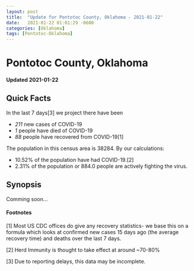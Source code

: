 ```yaml
---
layout: post
title:  "Update for Pontotoc County, Oklahoma - 2021-01-22"
date:   2021-01-22 01:01:29 -0600
categories: [Oklahoma]
tags: [Pontotoc-Oklahoma]
---
```


# Pontotoc County, Oklahoma
#### Updated 2021-01-22

## Quick Facts

In the last 7 days[3] we project there have been
- *211* new cases of COVID-19
- *1* people have died of COVID-19
- *88* people have recovered from COVID-19[1]

The population in this census area is 38284. By our calculations:
- 10.52% of the population have had COVID-19.[2]
- 2.31% of the population or 884.0 people are actively fighting the virus.

## Synopsis

Comming soon...


#### Footnotes

[1] Most US CDC offices do give any recovery statistics- we base this on a formula which looks at confirmed new cases
15 days ago (the average recovery time) and deaths over the last 7 days.

[2] Herd Immunity is thought to take effect at around ~70-80%

[3] Due to reporting delays, this data may be incomplete.
 
    
